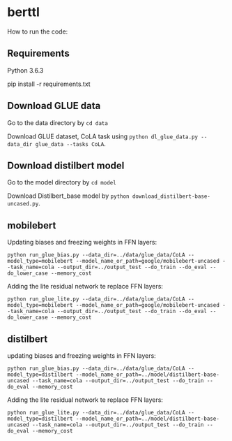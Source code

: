 # berttl

How to run the code:

## Requirements
Python 3.6.3

pip install -r requirements.txt

## Download GLUE data

Go to the data directory by ```cd data```

Download GLUE dataset, CoLA task using ```python dl_glue_data.py --data_dir glue_data --tasks CoLA```.

## Download distilbert model

Go to the model directory by ```cd model```

Download Distilbert_base model by ```python download_distilbert-base-uncased.py```.

## mobilebert

Updating biases and freezing weights in FFN layers:
```
python run_glue_bias.py --data_dir=../data/glue_data/CoLA --model_type=mobilebert --model_name_or_path=google/mobilebert-uncased --task_name=cola --output_dir=../output_test --do_train --do_eval --do_lower_case --memory_cost
```

Adding the lite residual network te replace FFN layers:

```
python run_glue_lite.py --data_dir=../data/glue_data/CoLA --model_type=mobilebert --model_name_or_path=google/mobilebert-uncased --task_name=cola --output_dir=../output_test --do_train --do_eval --do_lower_case --memory_cost
```

## distilbert

updating biases and freezing weights in FFN layers:
```
python run_glue_bias.py --data_dir=../data/glue_data/CoLA --model_type=distilbert --model_name_or_path=../model/distilbert-base-uncased --task_name=cola --output_dir=../output_test --do_train --do_eval --memory_cost
```

Adding the lite residual network te replace FFN layers:
```
python run_glue_lite.py --data_dir=../data/glue_data/CoLA --model_type=distilbert --model_name_or_path=../model/distilbert-base-uncased --task_name=cola --output_dir=../output_test --do_train --do_eval --memory_cost
```


